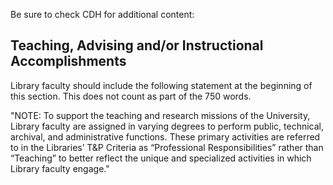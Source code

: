 



Be sure to check CDH for additional content:

## Teaching, Advising and/or Instructional Accomplishments

Library faculty should include the following statement at the beginning of this section. This does not count as part of the 750 words.

"NOTE: To support the teaching and research missions of the University, Library faculty are assigned in varying degrees to perform public, technical, archival, and administrative functions. These primary activities are referred to in the Libraries’ T&P Criteria as “Professional Responsibilities” rather than “Teaching” to better reflect the unique and specialized activities in which Library faculty engage."